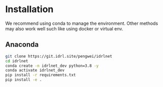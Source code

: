 # Installation

We recommend using conda to manage the environment.
Other methods may also work well such like using docker or virtual env.
## Anaconda

```bash
git clone https://git.idrl.site/pengwei/idrlnet
cd idrlnet
conda create -n idrlnet_dev python=3.8 -y
conda activate idrlnet_dev
pip install -r requirements.txt
pip install -e .
```
